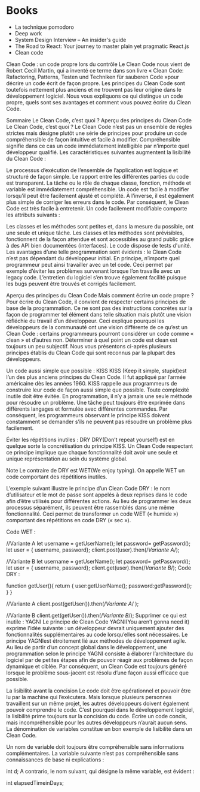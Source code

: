 # Books

- La technique pomodoro 
- Deep work
- System Design Interview – An insider's guide
- The Road to React: Your journey to master plain yet pragmatic React.js
- Clean code 

Clean Code : un code propre lors du contrôle
Le Clean Code nous vient de Robert Cecil Martin, qui a inventé ce terme dans son livre « Clean Code: Rafactoring, Patterns, Testen und Techniken für sauberen Code »pour décrire un code écrit de façon propre. Les principes du Clean Code sont toutefois nettement plus anciens et ne trouvent pas leur origine dans le développement logiciel. Nous vous expliquons ce qui distingue un code propre, quels sont ses avantages et comment vous pouvez écrire du Clean Code.

Sommaire
Le Clean Code, c’est quoi ?
Aperçu des principes du Clean Code
Le Clean Code, c’est quoi ?
Le Clean Code n’est pas un ensemble de règles strictes mais désigne plutôt une série de principes pour produire un code compréhensible de façon intuitive et facile à modifier. Compréhensible signifie dans ce cas un code immédiatement intelligible par n’importe quel développeur qualifié. Les caractéristiques suivantes augmentent la lisibilité du Clean Code :

Le processus d’exécution de l’ensemble de l’application est logique et structuré de façon simple.
Le rapport entre les différentes parties du code est transparent.
La tâche ou le rôle de chaque classe, fonction, méthode et variable est immédiatement compréhensible.
Un code est facile à modifier lorsqu’il peut être facilement ajusté et complété. À l’inverse, il est également plus simple de corriger les erreurs dans le code. Par conséquent, le Clean Code est très facile à entretenir. Un code facilement modifiable comporte les attributs suivants :

Les classes et les méthodes sont petites et, dans la mesure du possible, ont une seule et unique tâche.
Les classes et les méthodes sont prévisibles, fonctionnent de la façon attendue et sont accessibles au grand public grâce à des API bien documentées (interfaces).
Le code dispose de tests d'unité.
Les avantages d’une telle programmation sont évidents : le Clean Code n’est pas dépendant du développeur initial. En principe, n’importe quel programmeur peut ainsi travailler avec un tel code. Ceci permet par exemple d’éviter les problèmes survenant lorsque l’on travaille avec un legacy code. L’entretien du logiciel s’en trouve également facilité puisque les bugs peuvent être trouvés et corrigés facilement.

Aperçu des principes du Clean Code
Mais comment écrire un code propre ? Pour écrire du Clean Code, il convient de respecter certains principes de base de la programmation. Ce ne sont pas des instructions concrètes sur la façon de programmer tel élément dans telle situation mais plutôt une vision réfléchie du travail d’un développeur. Ceci explique pourquoi les développeurs de la communauté ont une vision différente de ce qu’est un Clean Code : certains programmeurs pourront considérer un code comme « clean » et d’autres non. Déterminer à quel point un code est clean est toujours un peu subjectif. Nous vous présentons ci-après plusieurs principes établis du Clean Code qui sont reconnus par la plupart des développeurs.

Un code aussi simple que possible : KISS
KISS (Keep it simple, stupid)est l’un des plus anciens principes du Clean Code. Il fut appliqué par l’armée américaine dès les années 1960. KISS rappelle aux programmeurs de construire leur code de façon aussi simple que possible. Toute complexité inutile doit être évitée. En programmation, il n’y a jamais une seule méthode pour résoudre un problème. Une tâche peut toujours être exprimée dans différents langages et formulée avec différentes commandes. Par conséquent, les programmeurs observant le principe KISS doivent constamment se demander s’ils ne peuvent pas résoudre un problème plus facilement.

Éviter les répétitions inutiles : DRY
DRY(Don’t repeat yourself) est en quelque sorte la concrétisation du principe KISS. Un Clean Code respectant ce principe implique que chaque fonctionnalité doit avoir une seule et unique représentation au sein du système global.

 Note
Le contraire de DRY est WET(We enjoy typing). On appelle WET un code comportant des répétitions inutiles.

L’exemple suivant illustre le principe d’un Clean Code DRY : le nom d’utilisateur et le mot de passe sont appelés à deux reprises dans le code afin d’être utilisés pour différentes actions. Au lieu de programmer les deux processus séparément, ils peuvent être rassemblés dans une même fonctionnalité. Ceci permet de transformer un code WET (« humide ») comportant des répétitions en code DRY (« sec »).

Code WET :

//Variante A
let username = getUserName();
let password= getPassword();
let user = { username, password};
client.post(user).then(/*Variante A*/);

//Variante B
let username = getUserName();
let password= getPassword();
let user = { username, password};
client.get(user).then(/*Variante B*/);
Code DRY :

function getUser(){
  return {
    user:getUserName();
    password:getPassword();
  }
}

//Variante A
client.post(getUser()).then(/*Variante A*/ );

//Variante B
client.get(getUser()).then(/*Variante B*/);
Supprimer ce qui est inutile : YAGNI
Le principe de Clean Code YAGNI(You aren’t gonna need it) exprime l’idée suivante : un développeur devrait uniquement ajouter des fonctionnalités supplémentaires au code lorsqu’elles sont nécessaires. Le principe YAGNIest étroitement lié aux méthodes de développement agile. Au lieu de partir d’un concept global dans le développement, une programmation selon le principe YAGNI consiste à élaborer l’architecture du logiciel par de petites étapes afin de pouvoir réagir aux problèmes de façon dynamique et ciblée. Par conséquent, un Clean Code est toujours généré lorsque le problème sous-jacent est résolu d’une façon aussi efficace que possible.

La lisibilité avant la concision
Le code doit être opérationnel et pouvoir être lu par la machine qui l’exécutera. Mais lorsque plusieurs personnes travaillent sur un même projet, les autres développeurs doivent également pouvoir comprendre le code. C’est pourquoi dans le développement logiciel, la lisibilité prime toujours sur la concision du code. Écrire un code concis, mais incompréhensible pour les autres développeurs n’aurait aucun sens. La dénomination de variables constitue un bon exemple de lisibilité dans un Clean Code.

Un nom de variable doit toujours être compréhensible sans informations complémentaires. La variable suivante n’est pas compréhensible sans connaissances de base ni explications :

int d;
A contrario, le nom suivant, qui désigne la même variable, est évident :

int elapsedTimeinDays;


